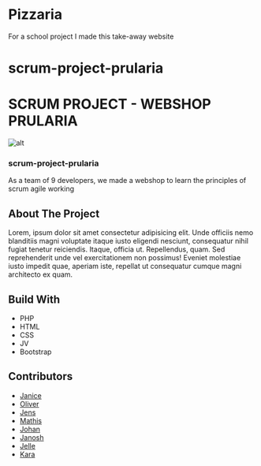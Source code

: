 # Pizzaria
For a school project I made this take-away website


# scrum-project-prularia
# SCRUM PROJECT - WEBSHOP PRULARIA
![alt](/assets/images/logo/Logo_tekst_dark.svg)
### scrum-project-prularia
As a team of 9 developers, we made a webshop to learn the principles of scrum agile working
## About The Project
Lorem, ipsum dolor sit amet consectetur adipisicing elit. Unde officiis nemo blanditiis magni voluptate itaque iusto eligendi nesciunt, consequatur nihil fugiat tenetur reiciendis. Itaque, officia ut. Repellendus, quam. Sed reprehenderit unde vel exercitationem non possimus! Eveniet molestiae iusto impedit quae, aperiam iste, repellat ut consequatur cumque magni architecto ex quam.
## Build With
* PHP
* HTML
* CSS
* JV
* Bootstrap
## Contributors
* [Janice](https://github.com/janicemv)
* [Oliver](https://github.com/TeijsenOliverVDAB)
* [Jens](https://github.com/jensclerebout)
* [Mathis](https://github.com/MathisAngellier)
* [Johan](https://github.com/jvcampus)
* [Janosh](https://github.com/JanoshT)
* [Jelle](https://github.com/JelleSwart)
* [Kara](https://github.com/karavdv)
